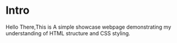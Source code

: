# Intro

Hello There,This is A simple showcase webpage
demonstrating my understanding of HTML structure and CSS styling.
